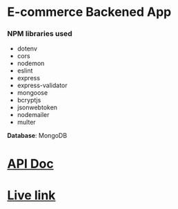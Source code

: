 # E-commerce Backened App

### NPM libraries used
- dotenv
- cors
- nodemon
- eslint
- express
- express-validator
- mongoose
- bcryptjs
- jsonwebtoken
- nodemailer
- multer

**Database**: MongoDB

# [**API Doc**](https://documenter.getpostman.com/view/15820246/U16nLjJB)

# [Live link](https://fast-island-03332.herokuapp.com)
